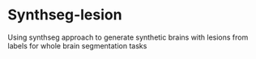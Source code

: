 # Synthseg-lesion
Using synthseg approach to generate synthetic brains with lesions from labels for whole brain segmentation tasks
